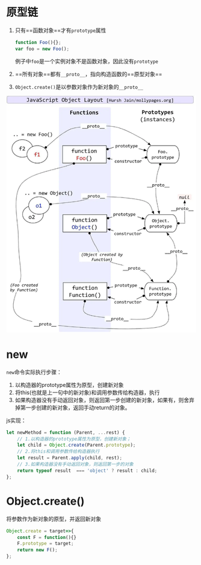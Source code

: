 # 原型链

1. 只有==函数对象==才有`prototype`属性

   ```javascript
   function Foo(){};
   var foo = new Foo();
   ```

   例子中`foo`是一个实例对象不是函数对象，因此没有`prototype`

2. ==所有对象==都有`__proto__`，指向构造函数的==原型对象==

3. `Object.create()`是以参数对象作为新对象的`__proto__`

![img](../JS疑难杂症.assets/13902845-babea8f0cde0d791.webp)



# new

`new`命令实际执行步骤：

1.  以构造器的prototype属性为原型，创建新对象
2. 将this(也就是上一句中的新对象)和调用参数传给构造器，执行
3.  如果构造器没有手动返回对象，则返回第一步创建的新对象，如果有，则舍弃掉第一步创建的新对象，返回手动return的对象。

js实现：

```javascript
let newMethod = function (Parent, ...rest) {
    // 1.以构造器的prototype属性为原型，创建新对象；
    let child = Object.create(Parent.prototype);
    // 2.将this和调用参数传给构造器执行
    let result = Parent.apply(child, rest);
    // 3.如果构造器没有手动返回对象，则返回第一步的对象
    return typeof result  === 'object' ? result : child;
};
```



# Object.create()

将参数作为新对象的原型，并返回新对象

```javascript
Object.create = target=>{
    const F = function(){}
    F.prototype = target;
    return new F();
};
```























